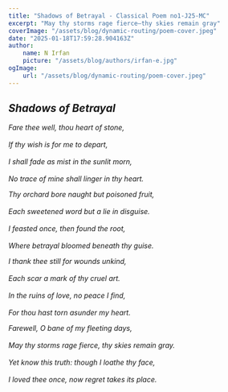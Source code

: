 ```yaml
---
title: "Shadows of Betrayal - Classical Poem no1-J25-MC"
excerpt: "May thy storms rage fierce—thy skies remain gray"
coverImage: "/assets/blog/dynamic-routing/poem-cover.jpeg"
date: "2025-01-18T17:59:28.904163Z"
author:
    name: N Irfan
    picture: "/assets/blog/authors/irfan-e.jpg"
ogImage:
    url: "/assets/blog/dynamic-routing/poem-cover.jpeg"
---
```


## *Shadows of Betrayal*

*Fare thee well, thou heart of stone,<br>*  
*If thy wish is for me to depart,<br>*  
*I shall fade as mist in the sunlit morn,<br>*  
*No trace of mine shall linger in thy heart.<br>*  

*Thy orchard bore naught but poisoned fruit,<br>*  
*Each sweetened word but a lie in disguise.<br>*  
*I feasted once, then found the root,<br>*  
*Where betrayal bloomed beneath thy guise.<br>*  

*I thank thee still for wounds unkind,<br>*  
*Each scar a mark of thy cruel art.<br>*  
*In the ruins of love, no peace I find,<br>*  
*For thou hast torn asunder my heart.<br>*  

*Farewell, O bane of my fleeting days,<br>*  
*May thy storms rage fierce, thy skies remain gray.<br>*  
*Yet know this truth: though I loathe thy face,<br>*  
*I loved thee once, now regret takes its place.<br>*
